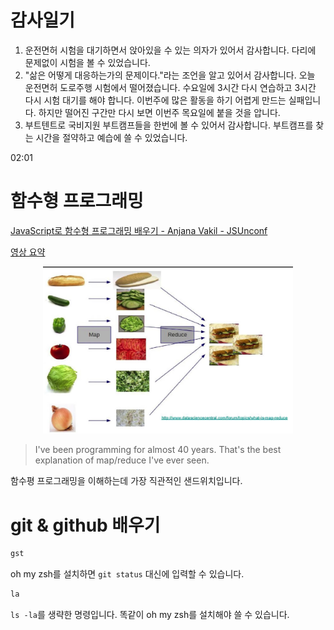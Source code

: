 # 감사일기

1. 운전면허 시험을 대기하면서 앉아있을 수 있는 의자가 있어서 감사합니다. 다리에 문제없이 시험을 볼 수 있었습니다.
2. "삶은 어떻게 대응하는가의 문제이다."라는 조언을 알고 있어서 감사합니다. 오늘 운전면허 도로주행 시험에서 떨어졌습니다. 수요일에 3시간 다시 연습하고 3시간 다시 시험 대기를 해야 합니다. 이번주에 많은 활동을 하기 어렵게 만드는 실패입니다. 하지만 떨어진 구간만 다시 보면 이번주 목요일에 붙을 것을 압니다.
3. 부트텐트로 국비지원 부트캠프들을 한번에 볼 수 있어서 감사합니다. 부트캠프를 찾는 시간을 절약하고 예습에 쓸 수 있었습니다.

02:01

# 함수형 프로그래밍

[JavaScript로 함수형 프로그래밍 배우기 - Anjana Vakil - JSUnconf](https://www.youtube.com/watch?v=e-5obm1G_FY)

[영상 요약](https://velog.io/@young_mason/Functional-Programming-%EC%9A%94%EC%95%BD)

<p align="center">
<img src="./img/functional_programming_sandwich.png" width="400px"/>
</p>

> I've been programming for almost 40 years. That's the best explanation of map/reduce I've ever seen.

함수평 프로그래밍을 이해하는데 가장 직관적인 샌드위치입니다.

# git & github 배우기

```zsh
gst
```

oh my zsh를 설치하면 `git status` 대신에 입력할 수 있습니다.

```zsh
la
```

`ls -la`를 생략한 명령입니다. 똑같이 oh my zsh를 설치해야 쓸 수 있습니다.



